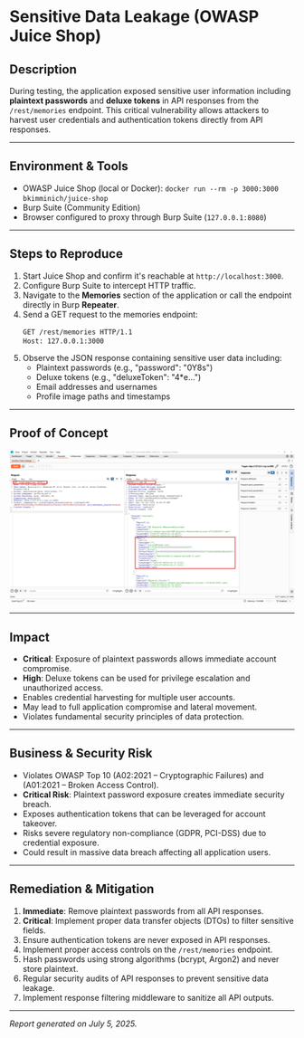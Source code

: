 # Sensitive Data Leakage (OWASP Juice Shop)

## Description
During testing, the application exposed sensitive user information including **plaintext passwords** and **deluxe tokens** in API responses from the `/rest/memories` endpoint. This critical vulnerability allows attackers to harvest user credentials and authentication tokens directly from API responses.

---

## Environment & Tools
- OWASP Juice Shop (local or Docker): `docker run --rm -p 3000:3000 bkimminich/juice-shop`
- Burp Suite (Community Edition)
- Browser configured to proxy through Burp Suite (`127.0.0.1:8080`)

---

## Steps to Reproduce
1. Start Juice Shop and confirm it's reachable at `http://localhost:3000`.
2. Configure Burp Suite to intercept HTTP traffic.
3. Navigate to the **Memories** section of the application or call the endpoint directly in Burp **Repeater**.
4. Send a GET request to the memories endpoint:
    ```http
    GET /rest/memories HTTP/1.1
    Host: 127.0.0.1:3000
    ```
5. Observe the JSON response containing sensitive user data including:
   - Plaintext passwords (e.g., "password": "0Y8s")
   - Deluxe tokens (e.g., "deluxeToken": "4*e...")
   - Email addresses and usernames
   - Profile image paths and timestamps

---

## Proof of Concept
![Sensitive Data Leakage](../screenshots/Sensitive_Data_Leakage.png)

---

## Impact
- **Critical**: Exposure of plaintext passwords allows immediate account compromise.
- **High**: Deluxe tokens can be used for privilege escalation and unauthorized access.
- Enables credential harvesting for multiple user accounts.
- May lead to full application compromise and lateral movement.
- Violates fundamental security principles of data protection.

---

## Business & Security Risk
- Violates OWASP Top 10 (A02:2021 – Cryptographic Failures) and (A01:2021 – Broken Access Control).
- **Critical Risk**: Plaintext password exposure creates immediate security breach.
- Exposes authentication tokens that can be leveraged for account takeover.
- Risks severe regulatory non-compliance (GDPR, PCI-DSS) due to credential exposure.
- Could result in massive data breach affecting all application users.

---

## Remediation & Mitigation
1. **Immediate**: Remove plaintext passwords from all API responses.
2. **Critical**: Implement proper data transfer objects (DTOs) to filter sensitive fields.
3. Ensure authentication tokens are never exposed in API responses.
4. Implement proper access controls on the `/rest/memories` endpoint.
5. Hash passwords using strong algorithms (bcrypt, Argon2) and never store plaintext.
6. Regular security audits of API responses to prevent sensitive data leakage.
7. Implement response filtering middleware to sanitize all API outputs.

---

*Report generated on July 5, 2025.*